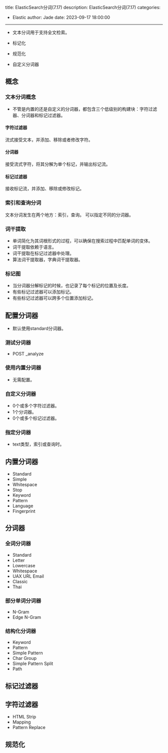 title: ElasticSearch分词(7.17)
description: ElasticSearch分词(7.17)
categories:
  - Elastic
author: Jade
date: 2023-09-17 18:00:00
---

- 文本分词用于支持全文检索。

- 标记化
- 规范化
- 自定义分词器

## 概念
### 文本分词概念
- 不管是内置的还是自定义的分词器，都包含三个低级别的构建块：字符过滤器、分词器和标记过滤器。

#### 字符过滤器
流式接受文本，并添加、移除或者修改字符。

#### 分词器
接受流式字符，将其分解为单个标记，并输出标记流。

#### 标记过滤器
接收标记流，并添加、移除或修改标记。

### 索引和查询分词
文本分词发生在两个地方：索引，查询。
可以指定不同的分词器。

### 词干提取
- 单词简化为其词根形式的过程，可以确保在搜索过程中匹配单词的变体。
- 词干提取依赖于语言。
- 词干提取在标记过滤器中处理。 
- 算法词干提取器，字典词干提取器。

### 标记图
- 当分词器分解标记的时候，也记录了每个标记的位置及长度。
- 有些标记过滤器可以添加标记。
- 有些标记过滤器可以跨多个位置添加标记。

## 配置分词器
- 默认使用standard分词器。

### 测试分词器
- POST _analyze

### 使用内置分词器
- 无需配置。

### 自定义分词器
- 0个或多个字符过滤器。
- 1个分词器。
- 0个或多个标记过滤器。

### 指定分词器
- text类型，索引或查询时。

## 内置分词器
- Standard 
- Simple
- Whitespace
- Stop
- Keyword
- Pattern
- Language
- Fingerprint

## 分词器
### 全词分词器
- Standard
- Letter
- Lowercase
- Whitespace
- UAX URL Email
- Classic
- Thai

### 部分单词分词器
- N-Gram
- Edge N-Gram

### 结构化分词器
- Keyword
- Pattern
- Simple Pattern
- Char Group
- Simple Pattern Split
- Path

## 标记过滤器

## 字符过滤器
- HTML Strip
- Mapping
- Pattern Replace

## 规范化

